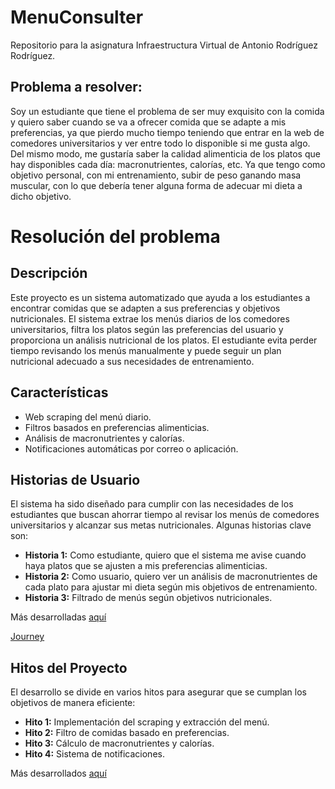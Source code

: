 # MenuConsulter
Repositorio para la asignatura Infraestructura Virtual de Antonio Rodríguez Rodríguez. 

## Problema a resolver:

Soy un estudiante que tiene el problema de ser muy exquisito con la comida y quiero saber cuando se va a ofrecer comida que se adapte a mis preferencias, ya que pierdo mucho tiempo teniendo que entrar en la web de comedores universitarios y ver entre todo lo disponible si me gusta algo. 
Del mismo modo, me gustaría saber la calidad alimenticia de los platos que hay disponibles cada día: macronutrientes, calorías, etc. Ya que tengo como objetivo personal, con mi entrenamiento, subir de peso ganando masa muscular, con lo que debería tener alguna forma de adecuar mi dieta a dicho objetivo.

# Resolución del problema

## Descripción
Este proyecto es un sistema automatizado que ayuda a los estudiantes a encontrar comidas que se adapten a sus preferencias y objetivos nutricionales. El sistema extrae los menús diarios de los comedores universitarios, filtra los platos según las preferencias del usuario y proporciona un análisis nutricional de los platos.
El estudiante evita perder tiempo revisando los menús manualmente y puede seguir un plan nutricional adecuado a sus necesidades de entrenamiento.

## Características
- Web scraping del menú diario.
- Filtros basados en preferencias alimenticias.
- Análisis de macronutrientes y calorías.
- Notificaciones automáticas por correo o aplicación.

## Historias de Usuario
El sistema ha sido diseñado para cumplir con las necesidades de los estudiantes que buscan ahorrar tiempo al revisar los menús de comedores universitarios y alcanzar sus metas nutricionales. Algunas historias clave son:

- **Historia 1:** Como estudiante, quiero que el sistema me avise cuando haya platos que se ajusten a mis preferencias alimenticias.
- **Historia 2:** Como usuario, quiero ver un análisis de macronutrientes de cada plato para ajustar mi dieta según mis objetivos de entrenamiento.
- **Historia 3:** Filtrado de menús según objetivos nutricionales.

Más desarrolladas [aquí](https://github.com/antoniorr02/MenuConsulter/blob/Objetivo-1/docs/historias_usuario.md)

[Journey](https://github.com/antoniorr02/MenuConsulter/blob/Objetivo-1/docs/journeys.md)

## Hitos del Proyecto
El desarrollo se divide en varios hitos para asegurar que se cumplan los objetivos de manera eficiente:

- **Hito 1:** Implementación del scraping y extracción del menú.
- **Hito 2:** Filtro de comidas basado en preferencias.
- **Hito 3:** Cálculo de macronutrientes y calorías.
- **Hito 4:** Sistema de notificaciones.

Más desarrollados [aquí](https://github.com/antoniorr02/MenuConsulter/blob/Objetivo-1/docs/milestones.md)

